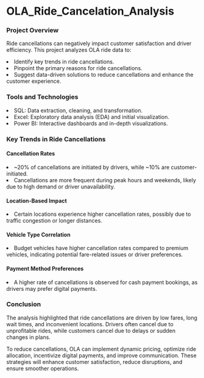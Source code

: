 # OLA_Ride_Cancelation_Analysis
<h3>Project Overview</h3>
<p>Ride cancellations can negatively impact customer satisfaction and driver efficiency. This project analyzes OLA ride data to:</p>
<li>Identify key trends in ride cancellations.</li>
<li>Pinpoint the primary reasons for ride cancellations.</li>
<li>Suggest data-driven solutions to reduce cancellations and enhance the customer experience.</li>

<h3>Tools and Technologies</h3>
<li>SQL: Data extraction, cleaning, and transformation.</li>
<li>Excel: Exploratory data analysis (EDA) and initial visualization.</li>
<li>Power BI: Interactive dashboards and in-depth visualizations.</li>

<h3>Key Trends in Ride Cancellations</h3>
<h4>Cancellation Rates</h4>
<li>~20% of cancellations are initiated by drivers, while ~10% are customer-initiated.</li>
<li>Cancellations are more frequent during peak hours and weekends, likely due to high demand or driver unavailability.</li>
<h4>Location-Based Impact</h4>

<li>Certain locations experience higher cancellation rates, possibly due to traffic congestion or longer distances.</li>
<h4>Vehicle Type Correlation</h4>

<li>Budget vehicles have higher cancellation rates compared to premium vehicles, indicating potential fare-related issues or driver preferences.</li>
<h4>Payment Method Preferences</h4>

<li>A higher rate of cancellations is observed for cash payment bookings, as drivers may prefer digital payments.</li>

<h3>Conclusion</h3>
<p>The analysis highlighted that ride cancellations are driven by low fares, long wait times, and inconvenient locations. Drivers often cancel due to unprofitable rides, while customers cancel due to delays or sudden changes in plans.

To reduce cancellations, OLA can implement dynamic pricing, optimize ride allocation, incentivize digital payments, and improve communication. These strategies will enhance customer satisfaction, reduce disruptions, and ensure smoother operations.</p>
